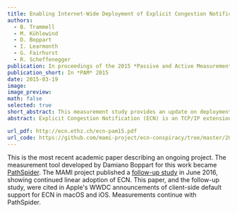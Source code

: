 ```yaml
---
title: Enabling Internet-Wide Deployment of Explicit Congestion Notification
authors:
  - B. Trammell
  - M. Kühlewind
  - D. Boppart
  - I. Learmonth
  - G. Fairhurst
  - R. Scheffenegger
publication: In proceedings of the 2015 *Passive and Active Measurement* Conference, Brooklyn, Springer LNCS 8995.
publication_short: In *PAM* 2015
date: 2015-03-19
image: 
image_preview: 
math: false
selected: true
short_abstract: This measurement study provides an update on deployment status and newly assesses the marginal risk of enabling ECN negotiation by default on client end-systems. Additionally, we dig deeper into causes of connectivity and negotiation issues linked to ECN. We find that about five websites per thousand suffer additional connection setup latency when fallback per RFC 3168 is correctly implemented; we provide a patch for Linux to properly perform this fallback. 
abstract: Explicit Congestion Notification (ECN) is an TCP/IP extension to signal network congestion without packet loss, which has barely seen deployment though it was standardized and implemented more than a decade ago. On-going activities in research and standardization aim to make the usage of ECN more beneficial.This measurement study provides an update on deployment status and newly assesses the marginal risk of enabling ECN negotiation by default on client end-systems. Additionally, we dig deeper into causes of connectivity and negotiation issues linked to ECN. We find that about five websites per thousand suffer additional connection setup latency when fallback per RFC 3168 is correctly implemented; we provide a patch for Linux to properly perform this fallback. Moreover, we detect and explore a number of cases in which ECN brokenness is clearly path-dependent, i.e. on middleboxes beyond the access or content provider network. Further analysis of these cases can guide their elimination, further reducing the risk of enabling ECN by default.

url_pdf: http://ecn.ethz.ch/ecn-pam15.pdf
url_code: https://github.com/mami-project/ecn-conspiracy/tree/master/2014
---
```


This is the most recent academic paper describing an ongoing project. The
measurement tool developed by Damiano Boppart for this work became
[PathSpider](https://pathspider.net). The MAMI project published a 
[follow-up study](https://mami-project.eu/index.php/2016/06/13/70-of-popular-web-sites-support-ecn/) 
in June 2016, showing continued linear adoption of ECN. This paper, and the
follow-up study, were cited in Apple's WWDC announcements of client-side
default support for ECN in macOS and iOS. Measurements continue with PathSpider.
